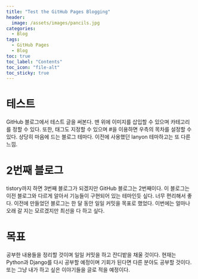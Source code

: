 ```yaml
---
title: "Test the GitHub Pages Blogging"
header:
  image: /assets/images/pancils.jpg
categories:
  - Blog
tags:
  - GitHub Pages
  - Blog
toc: true
toc_label: "Contents"
toc_icon: "file-alt"
toc_sticky: true
---
```


# 테스트  

GitHub 블로그에서 테스트 글을 써본다. 맨 위에 이미지를 삽입할 수 있으며 카테고리를 정할 수 있다. 또한, 태그도 지정할 수 있으며 #을 이용하면 우측의 목차를 설정할 수 있다. 상당히 마음에 드는 블로그 테마다. 이전에 사용했던 lanyon 테마하고는 또 다른 느낌.  

# 2번째 블로그

tistory까지 하면 3번째 블로그가 되겠지만 GitHub 블로그는 2번째이다. 이 블로그는 이전 블로그와 다르게 알아서 기능들이 구현되어 있는 테마인듯 싶다. 너무 편리해서 좋다. 이전에 만들었던 블로그는 한 달 동안 일일 커밋을 목표로 했었다. 이번에는 얼마나 오래 갈 지는 모르겠지만 최선을 다 하고 싶다.  

# 목표

공부한 내용들을 정리할 것이며 일일 커밋을 하고 잔디밭을 채울 것이다. 현재는 Python과 Django를 다시 공부할 예정이며 기회가 된다면 다른 분야도 공부할 것이다. 또는 그냥 내가 하고 싶은 이야기들을 글로 적을 예정이다.  
